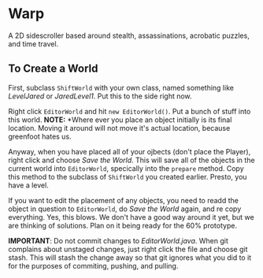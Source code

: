 Warp
====

A 2D sidescroller based around stealth, assassinations, acrobatic puzzles, and time travel.

To Create a World
-----------------

First, subclass `ShiftWorld` with your own class, named something like *LevelJared* or *JaredLevel1*. Put this to the side right now.

Right click `EditorWorld` and hit `new EditorWorld()`. Put a bunch of stuff into this world. **NOTE:** *Where ever you place an object initially is its final location. Moving it around will not move it's actual location, because greenfoot hates us.

Anyway, when you have placed all of your ojbects (don't place the Player), right click and choose *Save the World*. This will save all of the objects in the current world into `EditorWorld`, specically into the `prepare` method. Copy this method to the subclass of `ShiftWorld` you created earlier. Presto, you have a level.

If you want to edit the placement of any objects, you need to readd the object in question to `EditorWorld`, do *Save the World* again, and re copy everything. Yes, this blows. We don't have a good way around it yet, but we are thinking of solutions. Plan on it being ready for the 60% prototype.

**IMPORTANT**: Do not commit changes to *EditorWorld.java*. When git complains about unstaged changes, just right click the file and choose git stash. This will stash the change away so that git ignores what you did to it for the purposes of commiting, pushing, and pulling.
